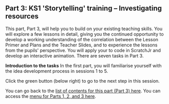 ## Part 3: KS1 'Storytelling' training – Investigating resources
This part, Part 3, will help you to build on your existing teaching skills. You will explore a few lessons in detail, giving you the continued opportunity to develop a working understanding of the correlation between the Lesson Primer and Plans and the Teacher Slides, and to experience the lessons from the pupils' perspective. You will apply your to code in ScratchJr and develop an interactive animation. There are seven tasks in Part 3.

**Introduction to the tasks**
In the first part, you will familiarise yourself with the idea development process in sessions 1 to 5.

Click the green button (below right) to go to the next step in this session.

You can go back to the [list of contents for this part (Part 3) here](https://projects.raspberrypi.org/en/projects/Year8-RelevanceTraining-Part3-GBICi4).
You can access the [menu for Parts 1, 2, and 3 here](https://projects.raspberrypi.org/en/pathways/year8-relevancetraining-gbici4).
